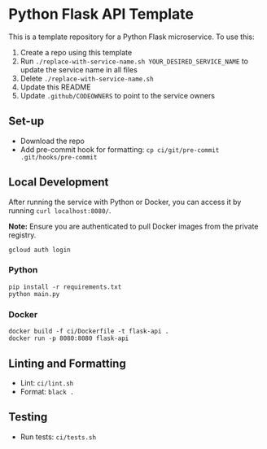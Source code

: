 # Python Flask API Template

This is a template repository for a Python Flask microservice. To use this:

1. Create a repo using this template
2. Run `./replace-with-service-name.sh YOUR_DESIRED_SERVICE_NAME` to update the service name in all files
3. Delete `./replace-with-service-name.sh`
4. Update this README
5. Update `.github/CODEOWNERS` to point to the service owners

## Set-up

- Download the repo
- Add pre-commit hook for formatting: `cp ci/git/pre-commit .git/hooks/pre-commit`

## Local Development

After running the service with Python or Docker, you can access it by running `curl localhost:8080/`.

**Note:** Ensure you are authenticated to pull Docker images from the private registry.

```shell
gcloud auth login
```

### Python

```
pip install -r requirements.txt
python main.py
```

### Docker

```
docker build -f ci/Dockerfile -t flask-api .
docker run -p 8080:8080 flask-api
```

## Linting and Formatting

- Lint: `ci/lint.sh`
- Format: `black .`

## Testing

- Run tests: `ci/tests.sh`
